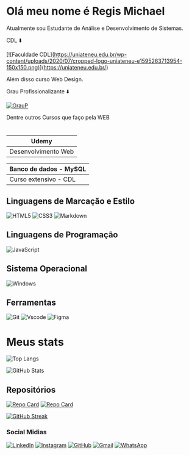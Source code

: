 # Olá meu nome é Regis Michael

Atualmente sou Estudante de Análise e Desenvolvimento de Sistemas.

CDL ⬇️

 [![Faculdade CDL][(https://uniateneu.edu.br/wp-content/uploads/2020/07/cropped-logo-uniateneu-e1595263713954-150x150.png)](https://faculdadecdl.edu.br/wp-content/uploads/2022/11/logo.png)](https://uniateneu.edu.br/)

Além disso curso Web Design.

Grau Profissionalizante ⬇️

[![GrauP](https://www.graup.com.br/favicon.png)](https://www.graup.com.br/)

Dentre outros Cursos que faço pela WEB

#
| Udemy |
|-------|
|Desenvolvimento Web|

| Banco de dados - MySQL |
|-----|
| Curso extensivo - CDL |

## Linguagens de Marcação e Estilo

![HTML5](https://img.shields.io/badge/HTML5-E34F26?style=for-the-badge&logo=html5&logoColor=white)
![CSS3](https://img.shields.io/badge/CSS3-1572B6?style=for-the-badge&logo=css3&logoColor=white)
![Markdown](https://img.shields.io/badge/Markdown-000?style=for-the-badge&logo=markdown)

## Linguagens de Programação
![JavaScript](https://img.shields.io/badge/JavaScript-F7DF1E?style=for-the-badge&logo=javascript&logoColor=black)

## Sistema Operacional

![Windows](https://img.shields.io/badge/Windows-000?style=for-the-badge&logo=windows&logoColor=2CA5E0)

## Ferramentas

![Git](https://img.shields.io/badge/GIT-E44C30?style=for-the-badge&logo=git&logoColor=white)
![Vscode](https://img.shields.io/badge/Vscode-007ACC?style=for-the-badge&logo=visual-studio-code&logoColor=white)
![Figma](https://img.shields.io/badge/Figma-696969?style=for-the-badge&logo=figma&logoColor=figma)

# Meus stats

![Top Langs](https://github-readme-stats-git-masterrstaa-rickstaa.vercel.app/api/top-langs/?username=RegisMichael25&layout=compact&bg_color=000&border_color=30A3DC&title_color=E94D5F&text_color=FFF)


![GitHub Stats](https://github-readme-stats.vercel.app/api?username=RegisMichael25&theme=transparent&bg_color=000&border_color=30A3DC&show_icons=true&icon_color=30A3DC&title_color=E94D5F&text_color=FFF)

## Repositórios

[![Repo Card](https://github-readme-stats.vercel.app/api/pin/?username=RegisMichael25&repo=Hello-World&bg_color=000&border_color=30A3DC&show_icons=true&icon_color=30A3DC&title_color=E94D5F&text_color=FFF)](https://github.com/RegisMichael25/Hello-World)
[![Repo Card](https://github-readme-stats.vercel.app/api/pin/?username=RegisMichael25&repo=HTMLCSS&bg_color=000&border_color=30A3DC&show_icons=true&icon_color=30A3DC&title_color=E94D5F&text_color=FFF)](https://github.com/RegisMichael25/HTMLCSS)

[![GitHub Streak](https://streak-stats.demolab.com/?user=RegisMichael25&theme=bear&background=000&border=30A3DC&dates=FFF)](https://git.io/streak-stats)

### Social Midias

[![LinkedIn](https://img.shields.io/badge/LinkedIn-0077B5?style=for-the-badge&logo=linkedin&logoColor=white)](https://www.linkedin.com/in/regis-michael-a1777425b/)
[![Instagram](https://img.shields.io/badge/-Instagram-%23E4405F?style=for-the-badge&logo=instagram&logoColor=white)](https://www.instagram.com/regissbastos/)
[![GitHub](https://img.shields.io/badge/GitHub-100000?style=for-the-badge&logo=github&logoColor=white)](https://github.com/RegisMichael25)
[![Gmail](https://img.shields.io/badge/Gmail-333333?style=for-the-badge&logo=gmail&logoColor=red)](mailto:regis.michael101@gmail.com)
[![WhatsApp](https://img.shields.io/badge/WhatsApp-25D366?style=for-the-badge&logo=whatsapp&logoColor=white)](https://wa.me/5585981913436)
